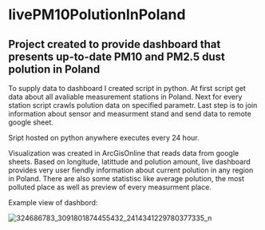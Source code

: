 # livePM10PolutionInPoland

## Project created to provide dashboard that presents up-to-date PM10 and PM2.5 dust polution in Poland

To supply data to dashboard I created script in python. 
At first script get data about all avaliable measurement stations in Poland. Next for every station script crawls polution data on specified parametr.
Last step is to join information about sensor and measurment stand and send data to remote google sheet. 

Sript hosted on python anywhere executes every 24 hour. 

Visualization was created in ArcGisOnline that reads data from google sheets. Based on longitude, latittude and polution amount, live dashboard provides very user fiendly information about current polution in any region in Poland. There are also some statistisc like average polution, the most polluted place as well as preview of every measurment place.

Example view of dashbord:

![324686783_3091801874455432_2414341229780377335_n](https://github.com/ZabinskiMichal/livePM10PolutionInPoland/assets/85452231/e68223ac-f34e-41de-b455-96c7b2878da9)
